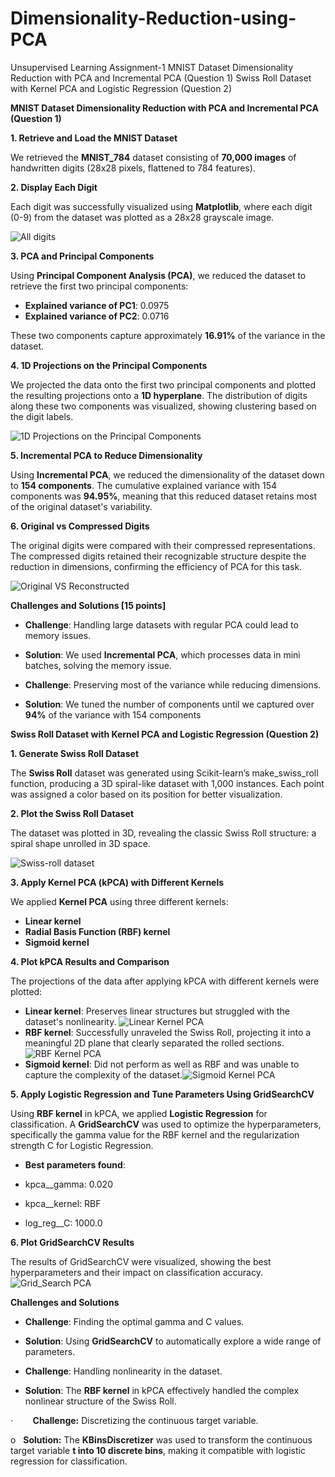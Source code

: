 # Dimensionality-Reduction-using-PCA
Unsupervised Learning Assignment-1 MNIST Dataset Dimensionality Reduction with PCA and Incremental PCA (Question 1) Swiss Roll Dataset with Kernel PCA and Logistic Regression (Question 2)

**MNIST Dataset Dimensionality Reduction with PCA and Incremental PCA (Question 1)**

**1\. Retrieve and Load the MNIST Dataset**

We retrieved the **MNIST\_784** dataset consisting of **70,000 images** of handwritten digits (28x28 pixels, flattened to 784 features).

**2\. Display Each Digit**

Each digit was successfully visualized using **Matplotlib**, where each digit (0-9) from the dataset was plotted as a 28x28 grayscale image.

![All digits](https://github.com/keshavanand/Dimensionality-Reduction-using-PCA/blob/main/images/all%20digits.png?raw=true)

**3\. PCA and Principal Components**

Using **Principal Component Analysis (PCA)**, we reduced the dataset to retrieve the first two principal components:

-   **Explained variance of PC1**: 0.0975
-   **Explained variance of PC2**: 0.0716

These two components capture approximately **16.91%** of the variance in the dataset.

**4\. 1D Projections on the Principal Components**

We projected the data onto the first two principal components and plotted the resulting projections onto a **1D hyperplane**. The distribution of digits along these two components was visualized, showing clustering based on the digit labels.

![1D Projections on the Principal Components](https://github.com/keshavanand/Dimensionality-Reduction-using-PCA/blob/main/images/scatter%20plot%20for%20pc1%20and%20pc2.png?raw=true)

**5\. Incremental PCA to Reduce Dimensionality**

Using **Incremental PCA**, we reduced the dimensionality of the dataset down to **154 components**. The cumulative explained variance with 154 components was **94.95%**, meaning that this reduced dataset retains most of the original dataset's variability.

**6\. Original vs Compressed Digits**

The original digits were compared with their compressed representations. The compressed digits retained their recognizable structure despite the reduction in dimensions, confirming the efficiency of PCA for this task.

![Original VS Reconstructed](https://github.com/keshavanand/Dimensionality-Reduction-using-PCA/blob/main/images/original%20vs%20reconstructed%20images.png?raw=true)

**Challenges and Solutions \[15 points\]**

-   **Challenge**: Handling large datasets with regular PCA could lead to memory issues.

-   **Solution**: We used **Incremental PCA**, which processes data in mini batches, solving the memory issue.

-   **Challenge**: Preserving most of the variance while reducing dimensions.

-   **Solution**: We tuned the number of components until we captured over **94%** of the variance with 154 components

**Swiss Roll Dataset with Kernel PCA and Logistic Regression (Question 2)**

**1\. Generate Swiss Roll Dataset**

The **Swiss Roll** dataset was generated using Scikit-learn’s make\_swiss\_roll function, producing a 3D spiral-like dataset with 1,000 instances. Each point was assigned a color based on its position for better visualization.

**2\. Plot the Swiss Roll Dataset**

The dataset was plotted in 3D, revealing the classic Swiss Roll structure: a spiral shape unrolled in 3D space.

![Swiss-roll dataset](https://github.com/keshavanand/Dimensionality-Reduction-using-PCA/blob/main/images/swissroll.png?raw=true)

**3\. Apply Kernel PCA (kPCA) with Different Kernels**

We applied **Kernel PCA** using three different kernels:

-   **Linear kernel**
-   **Radial Basis Function (RBF) kernel**
-   **Sigmoid kernel**

**4\. Plot kPCA Results and Comparison**

The projections of the data after applying kPCA with different kernels were plotted:

-   **Linear kernel**: Preserves linear structures but struggled with the dataset's nonlinearity. ![Linear Kernel PCA](https://github.com/keshavanand/Dimensionality-Reduction-using-PCA/blob/main/images/linear%20keneral.png?raw=true)
-   **RBF kernel**: Successfully unraveled the Swiss Roll, projecting it into a meaningful 2D plane that clearly separated the rolled sections.![RBF Kernel PCA](https://github.com/keshavanand/Dimensionality-Reduction-using-PCA/blob/main/images/rbf.png?raw=true)
-   **Sigmoid kernel**: Did not perform as well as RBF and was unable to capture the complexity of the dataset.![Sigmoid Kernel PCA](https://github.com/keshavanand/Dimensionality-Reduction-using-PCA/blob/main/images/sigmod.png?raw=true)

**5\. Apply Logistic Regression and Tune Parameters Using GridSearchCV**

Using **RBF kernel** in kPCA, we applied **Logistic Regression** for classification. A **GridSearchCV** was used to optimize the hyperparameters, specifically the gamma value for the RBF kernel and the regularization strength C for Logistic Regression.

-   **Best parameters found**:

-   kpca\_\_gamma: 0.020
-   kpca\_\_kernel: RBF
-   log\_reg\_\_C: 1000.0

**6\. Plot GridSearchCV Results**

The results of GridSearchCV were visualized, showing the best hyperparameters and their impact on classification accuracy.![Grid_Search PCA](https://github.com/keshavanand/Dimensionality-Reduction-using-PCA/blob/main/images/gridsearch%20plot.png?raw=true)

**Challenges and Solutions**

-   **Challenge**: Finding the optimal gamma and C values.

-   **Solution**: Using **GridSearchCV** to automatically explore a wide range of parameters.

-   **Challenge**: Handling nonlinearity in the dataset.

-   **Solution**: The **RBF kernel** in kPCA effectively handled the complex nonlinear structure of the Swiss Roll.

·        **Challenge:** Discretizing the continuous target variable.

o   **Solution:** The **KBinsDiscretizer** was used to transform the continuous target variable **t into 10 discrete bins**, making it compatible with logistic regression for classification.
